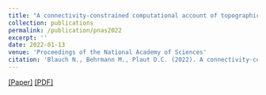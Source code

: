 ```yaml
---
title: "A connectivity-constrained computational account of topographic organization in primate high-level visual cortex"
collection: publications
permalink: /publication/pnas2022
excerpt: ''
date: 2022-01-13
venue: 'Proceedings of the National Academy of Sciences'
citation: 'Blauch N., Behrmann M., Plaut D.C. (2022). A connectivity-constrained computational account of topographic organization in high-level visual cortex. Proceedings of the National Academy of Sciences, 119 (3).'
---
```


[[Paper]](https://www.pnas.org/content/119/3/e2112566119)
[[PDF]](http://nblauch.github.io/files/BlauchBehrmannPlaut22PNAS.ConnConstrCompAccTopoOrgHiLevVisCort.pdf)